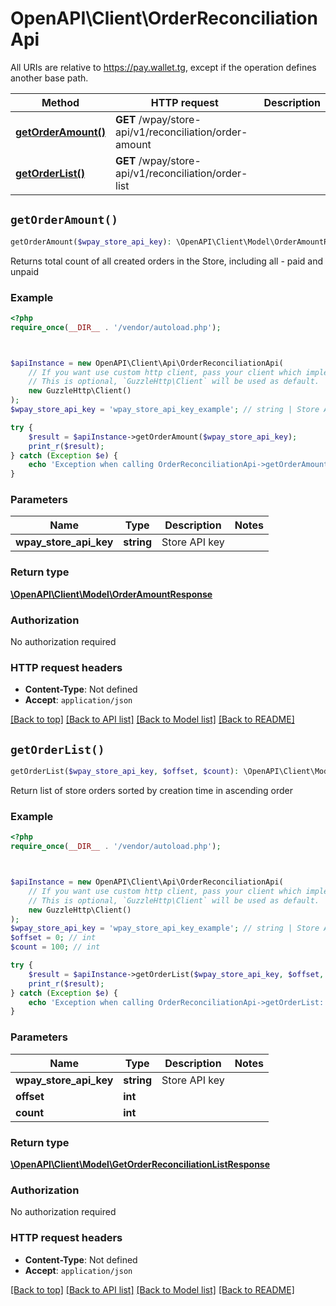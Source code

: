 # OpenAPI\Client\OrderReconciliationApi

All URIs are relative to https://pay.wallet.tg, except if the operation defines another base path.

| Method | HTTP request | Description |
| ------------- | ------------- | ------------- |
| [**getOrderAmount()**](OrderReconciliationApi.md#getOrderAmount) | **GET** /wpay/store-api/v1/reconciliation/order-amount |  |
| [**getOrderList()**](OrderReconciliationApi.md#getOrderList) | **GET** /wpay/store-api/v1/reconciliation/order-list |  |


## `getOrderAmount()`

```php
getOrderAmount($wpay_store_api_key): \OpenAPI\Client\Model\OrderAmountResponse
```



Returns total count of all created orders in the Store, including all - paid and unpaid

### Example

```php
<?php
require_once(__DIR__ . '/vendor/autoload.php');



$apiInstance = new OpenAPI\Client\Api\OrderReconciliationApi(
    // If you want use custom http client, pass your client which implements `GuzzleHttp\ClientInterface`.
    // This is optional, `GuzzleHttp\Client` will be used as default.
    new GuzzleHttp\Client()
);
$wpay_store_api_key = 'wpay_store_api_key_example'; // string | Store API key

try {
    $result = $apiInstance->getOrderAmount($wpay_store_api_key);
    print_r($result);
} catch (Exception $e) {
    echo 'Exception when calling OrderReconciliationApi->getOrderAmount: ', $e->getMessage(), PHP_EOL;
}
```

### Parameters

| Name | Type | Description  | Notes |
| ------------- | ------------- | ------------- | ------------- |
| **wpay_store_api_key** | **string**| Store API key | |

### Return type

[**\OpenAPI\Client\Model\OrderAmountResponse**](../Model/OrderAmountResponse.md)

### Authorization

No authorization required

### HTTP request headers

- **Content-Type**: Not defined
- **Accept**: `application/json`

[[Back to top]](#) [[Back to API list]](../../README.md#endpoints)
[[Back to Model list]](../../README.md#models)
[[Back to README]](../../README.md)

## `getOrderList()`

```php
getOrderList($wpay_store_api_key, $offset, $count): \OpenAPI\Client\Model\GetOrderReconciliationListResponse
```



Return list of store orders sorted by creation time in ascending order

### Example

```php
<?php
require_once(__DIR__ . '/vendor/autoload.php');



$apiInstance = new OpenAPI\Client\Api\OrderReconciliationApi(
    // If you want use custom http client, pass your client which implements `GuzzleHttp\ClientInterface`.
    // This is optional, `GuzzleHttp\Client` will be used as default.
    new GuzzleHttp\Client()
);
$wpay_store_api_key = 'wpay_store_api_key_example'; // string | Store API key
$offset = 0; // int
$count = 100; // int

try {
    $result = $apiInstance->getOrderList($wpay_store_api_key, $offset, $count);
    print_r($result);
} catch (Exception $e) {
    echo 'Exception when calling OrderReconciliationApi->getOrderList: ', $e->getMessage(), PHP_EOL;
}
```

### Parameters

| Name | Type | Description  | Notes |
| ------------- | ------------- | ------------- | ------------- |
| **wpay_store_api_key** | **string**| Store API key | |
| **offset** | **int**|  | |
| **count** | **int**|  | |

### Return type

[**\OpenAPI\Client\Model\GetOrderReconciliationListResponse**](../Model/GetOrderReconciliationListResponse.md)

### Authorization

No authorization required

### HTTP request headers

- **Content-Type**: Not defined
- **Accept**: `application/json`

[[Back to top]](#) [[Back to API list]](../../README.md#endpoints)
[[Back to Model list]](../../README.md#models)
[[Back to README]](../../README.md)
